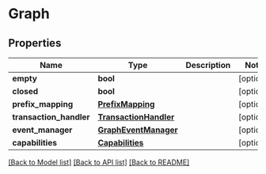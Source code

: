 # Graph

## Properties
Name | Type | Description | Notes
------------ | ------------- | ------------- | -------------
**empty** | **bool** |  | [optional] 
**closed** | **bool** |  | [optional] 
**prefix_mapping** | [**PrefixMapping**](PrefixMapping.md) |  | [optional] 
**transaction_handler** | [**TransactionHandler**](TransactionHandler.md) |  | [optional] 
**event_manager** | [**GraphEventManager**](GraphEventManager.md) |  | [optional] 
**capabilities** | [**Capabilities**](Capabilities.md) |  | [optional] 

[[Back to Model list]](../README.md#documentation-for-models) [[Back to API list]](../README.md#documentation-for-api-endpoints) [[Back to README]](../README.md)

